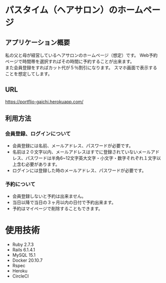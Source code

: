 # パスタイム（ヘアサロン）のホームページ

## アプリケーション概要
私の父と母が経営しているヘアサロンのホームページ（想定）です。 
Web予約ページで時間帯を選択すればその時間に予約することが出来ます。  
また会員登録をすればカット代が５％割引になります。
スマホ画面で表示することを想定してします。

## URL
https://portflio-gaichi.herokuapp.com/

## 利用方法
### 会員登録、ログインについて
* 会員登録には名前、メールアドレス、パスワードが必要です。
* 名前は２０文字以内、メールアドレスはすでに登録されていないメールアドレス、パスワードは半角6~12文字英大文字・小文字・数字それぞれ１文字以上含む必要があります。
* ログインには登録した時のメールアドレス、パスワードが必要です。

### 予約について
* 会員登録しないと予約は出来ません。
* 当日以降で当日の３ヶ月以内の日付で予約出来ます。
* 予約はマイページで削除することもできます。

# 使用技術
* Ruby 2.7.3
* Rails 6.1.4.1
* MySQL 15.1
* Docker 20.10.7
* Rspec
* Heroku
* CircleCI


